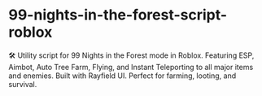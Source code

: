 # 99-nights-in-the-forest-script-roblox
🛠️ Utility script for 99 Nights in the Forest mode in Roblox. Featuring ESP, Aimbot, Auto Tree Farm, Flying, and Instant Teleporting to all major items and enemies. Built with Rayfield UI. Perfect for farming, looting, and survival.
